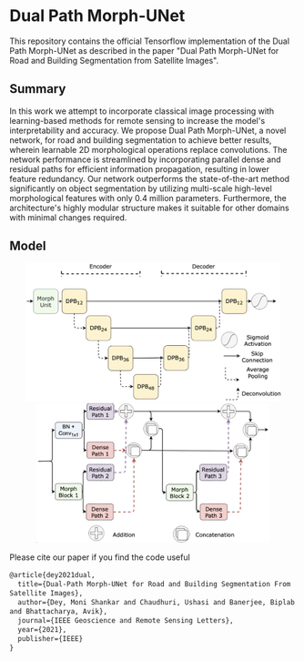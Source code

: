 # Dual Path Morph-UNet 

This repository contains the official Tensorflow implementation of the Dual Path Morph-UNet as described in the paper "Dual Path Morph-UNet for Road and Building Segmentation from Satellite Images". 

## Summary
In this work we attempt to incorporate classical image processing with learning-based methods for remote sensing to increase the model's interpretability and accuracy. We propose Dual Path Morph-UNet, a novel network, for road and building segmentation to achieve better results, wherein learnable 2D morphological operations replace convolutions. The network performance is streamlined by incorporating parallel dense and residual paths for efficient information propagation, resulting in lower feature redundancy. Our network outperforms the state-of-the-art method significantly on object segmentation by utilizing multi-scale high-level morphological features with only 0.4 million parameters. Furthermore, the architecture's highly modular structure makes it suitable for other domains with minimal changes required. 

## Model

<p align="middle">
  <img src="./resources/DPM_UNet_fig.png" width="450" />
  <img src="./resources/Dual_Path_Block_fig.png" width="410" /> 
</p>

Please cite our paper if you find the code useful 

```
@article{dey2021dual,
  title={Dual-Path Morph-UNet for Road and Building Segmentation From Satellite Images},
  author={Dey, Moni Shankar and Chaudhuri, Ushasi and Banerjee, Biplab and Bhattacharya, Avik},
  journal={IEEE Geoscience and Remote Sensing Letters},
  year={2021},
  publisher={IEEE}
}

```
